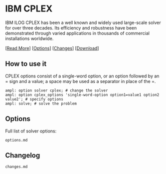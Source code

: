 # IBM CPLEX

IBM ILOG CPLEX has been a well known and widely used large-scale solver for over three decades. Its efficiency and robustness have been demonstrated through varied applications in thousands of commercial installations worldwide.

[[Read More](https://ampl.com/products/solvers/solvers-we-sell/cplex/)]
[[Options](options.md)]
[[Changes](changes.md)]
[[Download](https://portal.ampl.com)]

## How to use it
CPLEX options consist of a single-word option, or an option followed by an = sign and a value; a space may be used as a separator in place of the =.

```ampl
ampl: option solver cplex; # change the solver
ampl: option cplex_options 'single-word-option option1=value1 option2 value2'; # specify options
ampl: solve; # solve the problem
```

## Options

Full list of solver options:
```{toctree}
options.md
```

## Changelog

```{toctree}
changes.md
```
